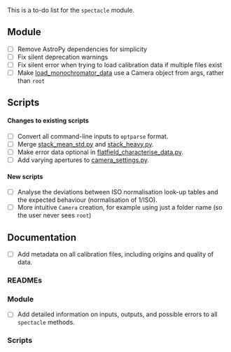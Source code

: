 This is a to-do list for the `spectacle` module.

## Module

- [ ] Remove AstroPy dependencies for simplicity
- [ ] Fix silent deprecation warnings
- [ ] Fix silent error when trying to load calibration data if multiple files exist
- [ ] Make [load_monochromator_data](https://github.com/monocle-h2020/camera_calibration/blob/cb9a358e7b965816440831b77a4e49a5760d90cc/spectacle/spectral.py#L41) use a Camera object from args, rather than `root`

## Scripts

#### Changes to existing scripts
- [ ] Convert all command-line inputs to `optparse` format.
- [ ] Merge [stack_mean_std.py](tools/stack_mean_std.py) and [stack_heavy.py](tools/stack_heavy.py).
- [ ] Make error data optional in [flatfield_characterise_data.py](analysis/flatfield_characterise_data.py).
- [ ] Add varying apertures to [camera_settings.py](calibration/camera_settings.py).

#### New scripts
- [ ] Analyse the deviations between ISO normalisation look-up tables and the expected behaviour (normalisation of 1/ISO).
- [ ] More intuitive `Camera` creation, for example using just a folder name (so the user never sees `root`)

## Documentation

- [ ] Add metadata on all calibration files, including origins and quality of data.

### READMEs

### Module

- [ ] Add detailed information on inputs, outputs, and possible errors to all `spectacle` methods.

### Scripts
